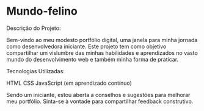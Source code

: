 # Mundo-felino

Descrição do Projeto:

Bem-vindo ao meu modesto portfólio digital, uma janela para minha jornada como desenvolvedora iniciante. Este projeto tem como objetivo compartilhar um vislumbre das minhas habilidades e aprendizados no vasto mundo do desenvolvimento web e também minha forma de praticar.

Tecnologias Utilizadas:

HTML
CSS
JavaScript (em aprendizado contínuo)

Sendo um iniciante, estou aberta a conselhos e sugestões para melhorar meu portfólio. Sinta-se à vontade para compartilhar feedback construtivo.
